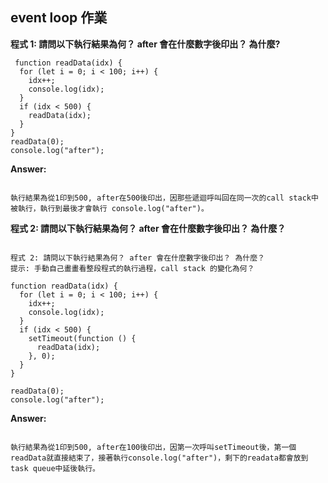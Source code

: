 ## event loop 作業
**程式 1: 請問以下執行結果為何？ after 會在什麼數字後印出？ 為什麼?**
 <pre><code> function readData(idx) {
  for (let i = 0; i < 100; i++) {
    idx++;
    console.log(idx);
  }
  if (idx < 500) {
    readData(idx);
  }
}
readData(0);
console.log("after");
</code></pre>


**Answer:**
<pre><code>
執行結果為從1印到500, after在500後印出，因那些遞迴呼叫回在同一次的call stack中被執行，執行到最後才會執行 console.log("after")。
</code></pre>




**程式 2: 請問以下執行結果為何？ after 會在什麼數字後印出？ 為什麼？**  
<pre><code>
程式 2: 請問以下執行結果為何？ after 會在什麼數字後印出？ 為什麼？
提示: 手動自己畫畫看整段程式的執行過程，call stack 的變化為何？

function readData(idx) {
  for (let i = 0; i < 100; i++) {
    idx++;
    console.log(idx);
  }
  if (idx < 500) {
    setTimeout(function () {
      readData(idx);
    }, 0);
  }
}

readData(0);
console.log("after");
</code></pre>


**Answer:**
<pre><code>
執行結果為從1印到500, after在100後印出，因第一次呼叫setTimeout後，第一個readData就直接結束了，接著執行console.log("after")，剩下的readata都會放到task queue中延後執行。
</code></pre>
